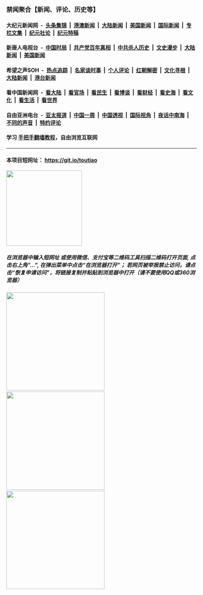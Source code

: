### 禁闻聚合【新闻、评论、历史等】

#### 大纪元新闻网 &nbsp;-&nbsp; [头条集锦](indexes/E头条集锦.md?t=02041601) &nbsp;|&nbsp; [港澳新闻](indexes/E港澳新闻.md?t=02041601)  &nbsp;|&nbsp; [大陆新闻](indexes/E大陆新闻.md?t=02041601) &nbsp;|&nbsp; [美国新闻](indexes/E美国新闻.md?t=02041601) &nbsp;|&nbsp; [国际新闻](indexes/E国际新闻.md?t=02041601) &nbsp;|&nbsp; [专栏文集](indexes/E专栏文集.md?t=02041601) &nbsp;|&nbsp; [纪元社论](indexes/E纪元社论.md?t=02041601) &nbsp;|&nbsp; [纪元特稿](indexes/E纪元特稿.md?t=02041601) 

#### 新唐人电视台 &nbsp;-&nbsp; [中国时局](indexes/N中国时局.md?t=02041601) &nbsp;|&nbsp; [共产党百年真相](indexes/N共产党百年真相.md?t=02041601) &nbsp;|&nbsp; [中共杀人历史](indexes/N中共杀人历史.md?t=02041601) &nbsp;|&nbsp; [文史漫步](indexes/N文史漫步.md?t=02041601) &nbsp;|&nbsp; [大陆新闻](indexes/N大陆新闻.md?t=02041601) &nbsp;|&nbsp; [美国新闻](indexes/N美国新闻.md?t=02041601)

#### 希望之声SOH &nbsp;-&nbsp; [热点追踪](indexes/H热点追踪.md?t=02041601) &nbsp;|&nbsp; [名家谈时事](indexes/H名家谈时事.md?t=02041601) &nbsp;|&nbsp; [个人评论](indexes/H个人评论.md?t=02041601)  &nbsp;|&nbsp; [红朝解密](indexes/H红朝解密.md?t=02041601) &nbsp;|&nbsp; [文化寻根](indexes/H文化寻根.md?t=02041601) &nbsp;|&nbsp; [大陆新闻](indexes/H大陆新闻.md?t=02041601) &nbsp;|&nbsp; [港台新闻](indexes/H港台新闻.md?t=02041601)

#### 看中国新闻网 &nbsp;-&nbsp; [看大陆](indexes/S看大陆.md?t=02041601) &nbsp;|&nbsp; [看官场](indexes/S看官场.md?t=02041601) &nbsp;|&nbsp; [看民生](indexes/S看民生.md?t=02041601)  &nbsp;|&nbsp; [看博谈](indexes/S看博谈.md?t=02041601) &nbsp;|&nbsp; [看财经](indexes/S看财经.md?t=02041601) &nbsp;|&nbsp; [看史海](indexes/S看史海.md?t=02041601) &nbsp;|&nbsp; [看文化](indexes/S看文化.md?t=02041601) &nbsp;|&nbsp; [看生活](indexes/S看生活.md?t=02041601) &nbsp;|&nbsp; [看世界](indexes/S看世界.md?t=02041601)

#### 自由亚洲电台 &nbsp;-&nbsp; [亚太报道](indexes/R亚太报道.md?t=02041601) &nbsp;|&nbsp; [中国一周](indexes/R中国一周.md?t=02041601) &nbsp;|&nbsp; [中国透视](indexes/R中国透视.md?t=02041601)  &nbsp;|&nbsp; [国际视角](indexes/R国际视角.md?t=02041601) &nbsp;|&nbsp; [夜话中南海](indexes/R夜话中南海.md?t=02041601) &nbsp;|&nbsp; [不同的声音](indexes/R不同的声音.md?t=02041601) &nbsp;|&nbsp; [特约评论](indexes/R特约评论.md?t=02041601)

#### 学习 [手把手翻墙教程](https://github.com/gfw-breaker/guides/wiki)，自由浏览互联网

----

#### 本项目短网址： https://git.io/toutiao
<img src="https://raw.githubusercontent.com/gfw-breaker/banned-news/master/scripts/img/qr.png" width="200px"/>  

##### 在浏览器中输入短网址 或使用微信、支付宝等二维码工具扫描二维码打开页面, 点击右上角"...", 在弹出菜单中点击“在浏览器打开”； 若网页被举报禁止访问，请点击“恢复申请访问”，将链接复制并粘贴到浏览器中打开（请不要使用QQ或360浏览器）

<img src="https://raw.githubusercontent.com/gfw-breaker/banned-news/master/scripts/img/1.png" width="260px"/> &nbsp; <img src="https://raw.githubusercontent.com/gfw-breaker/banned-news/master/scripts/img/2.png" width="260px"/> &nbsp; <img src="https://raw.githubusercontent.com/gfw-breaker/banned-news/master/scripts/img/3.png" width="260px"/>
